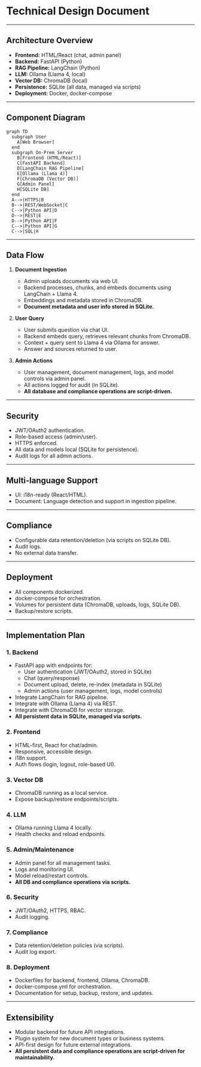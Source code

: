 # Technical Design Document

---

## Architecture Overview

- **Frontend:** HTML/React (chat, admin panel)
- **Backend:** FastAPI (Python)
- **RAG Pipeline:** LangChain (Python)
- **LLM:** Ollama (Llama 4, local)
- **Vector DB:** ChromaDB (local)
- **Persistence:** SQLite (all data, managed via scripts)
- **Deployment:** Docker, docker-compose

---

## Component Diagram

```mermaid
graph TD
  subgraph User
    A[Web Browser]
  end
  subgraph On-Prem Server
    B[Frontend (HTML/React)]
    C[FastAPI Backend]
    D[LangChain RAG Pipeline]
    E[Ollama (Llama 4)]
    F[ChromaDB (Vector DB)]
    G[Admin Panel]
    H[SQLite DB]
  end
  A-->|HTTPS|B
  B-->|REST/WebSocket|C
  C-->|Python API|D
  D-->|REST|E
  D-->|Python API|F
  C-->|Python API|G
  C-->|SQL|H
```

---

## Data Flow

1. **Document Ingestion**
   - Admin uploads documents via web UI.
   - Backend processes, chunks, and embeds documents using LangChain + Llama 4.
   - Embeddings and metadata stored in ChromaDB.
   - **Document metadata and user info stored in SQLite.**

2. **User Query**
   - User submits question via chat UI.
   - Backend embeds query, retrieves relevant chunks from ChromaDB.
   - Context + query sent to Llama 4 via Ollama for answer.
   - Answer and sources returned to user.

3. **Admin Actions**
   - User management, document management, logs, and model controls via admin panel.
   - All actions logged for audit (in SQLite).
   - **All database and compliance operations are script-driven.**

---

## Security

- JWT/OAuth2 authentication.
- Role-based access (admin/user).
- HTTPS enforced.
- All data and models local (SQLite for persistence).
- Audit logs for all admin actions.

---

## Multi-language Support

- UI: i18n-ready (React/HTML).
- Document: Language detection and support in ingestion pipeline.

---

## Compliance

- Configurable data retention/deletion (via scripts on SQLite DB).
- Audit logs.
- No external data transfer.

---

## Deployment

- All components dockerized.
- docker-compose for orchestration.
- Volumes for persistent data (ChromaDB, uploads, logs, SQLite DB).
- Backup/restore scripts.

---

## Implementation Plan

### 1. Backend
- FastAPI app with endpoints for:
  - User authentication (JWT/OAuth2, stored in SQLite)
  - Chat (query/response)
  - Document upload, delete, re-index (metadata in SQLite)
  - Admin actions (user management, logs, model controls)
- Integrate LangChain for RAG pipeline.
- Integrate with Ollama (Llama 4) via REST.
- Integrate with ChromaDB for vector storage.
- **All persistent data in SQLite, managed via scripts.**

### 2. Frontend
- HTML-first, React for chat/admin.
- Responsive, accessible design.
- i18n support.
- Auth flows (login, logout, role-based UI).

### 3. Vector DB
- ChromaDB running as a local service.
- Expose backup/restore endpoints/scripts.

### 4. LLM
- Ollama running Llama 4 locally.
- Health checks and reload endpoints.

### 5. Admin/Maintenance
- Admin panel for all management tasks.
- Logs and monitoring UI.
- Model reload/restart controls.
- **All DB and compliance operations via scripts.**

### 6. Security
- JWT/OAuth2, HTTPS, RBAC.
- Audit logging.

### 7. Compliance
- Data retention/deletion policies (via scripts).
- Audit log export.

### 8. Deployment
- Dockerfiles for backend, frontend, Ollama, ChromaDB.
- docker-compose.yml for orchestration.
- Documentation for setup, backup, restore, and updates.

---

## Extensibility

- Modular backend for future API integrations.
- Plugin system for new document types or business systems.
- API-first design for future external integrations.
- **All persistent data and compliance operations are script-driven for maintainability.** 